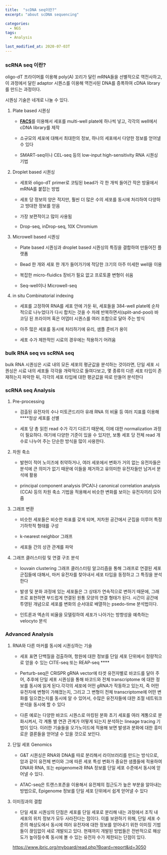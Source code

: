 ```yaml
---
title:  "scDNA seq이란?"
excerpt: "about scDNA sequencing"

categories:
  - NGS
tags:
  - Analysis

last_modified_at: 2020-07-03T
---
```


### scRNA seq 이란?

 oligo-dT 프라이머를 이용해 poly(A) 꼬리가 달린 mRNA들을 선별적으로 역전사하고, 이 과정에서 달린 adaptor 시퀀스를 이용해 역전사된 DNA를 증폭하여 cDNA library를 만드는 과정이다.

 시퀀싱 기술은 네개로 나눌 수 있다.

1. Plate based 시퀀싱
    
    - [**FACS**](https://m.blog.naver.com/PostView.nhn?blogId=kangd00&logNo=90022222368&proxyReferer=https:%2F%2Fwww.google.com%2F)를 이용해서 세포를 multi-well plate에 하나씩 넣고, 각각의 well에서 cDNA library를 제작
    
    - 소규모의 세포에 대해서 최대한의 정보, 하나의 세포에서 다양한 정보를 얻어낼 수 있다
    
    - SMART-seq이나 CEL-seq 등의 low-input high-sensitivity RNA 시퀀싱 기법
    
2. Droplet based 시퀀싱
    
    - 세포와 oligo-dT primer로 코팅된 bead가 각 한 개씩 들어간 작은 방울에서 mRNA를 붙잡는 방법
    
    - 세포 당 정보의 양은 적지만, 훨씬 더 많은 수의 세포를 동시에 처리하여 다양하고 방대한 정보를 얻음
    
    - 가장 보편적이고 많이 사용됨
    
    - Drop-seq, inDrop-seq, 10X Chromium
    
3. Microwell based 시퀀싱
    
    - Plate based 시퀀싱과 droplet based 시퀀싱의 특징을 결합하여 만들어진 플랫폼
    
    - Bead 한 개와 세포 한 개가 들어가기에 적당한 크기의 아주 미세한 well을 이용
    
    - 복잡한 micro-fluidics 장비가 필요 없고 프로토콜 변형이 쉬움
    
    - Seq-well이나 Microwell-seq
    
4. in situ Combinatorial indexing
    
    - 세포를 고정하여 RNA를 세포 안에 가둔 뒤, 세포들을 384-well plate에 순차적으로 나누었다가 다시 합치는 것을 수 차례 반복하면서(split-and-pool) 바코딩 된 프라이머 혹은 어뎁터 시퀀스를 여러 조합으로 달아 주는 방식
    
    - 아주 많은 세포를 동시에 처리하기에 유리, 샘플 준비가 용이
    
    - 세포 수가 제한적인 시료의 경우에는 적용하기 어려움
    

### bulk RNA seq vs scRNA seq

bulk RNA 시퀀싱은 시료 내의 모든 세포의 평균값을 분석하는 것이라면, 단일 세포 시퀀싱은 시료 내의 세포들 각각을 개략적으로 들여다보고, 몇 종류의 다른 세포 타입이 존재하는지 파악한 뒤, 각각의 세포 타입에 대한 평균값을 따로 만들어 분석한다

### scRNA seq Analysis

1. Pre-processing
    
    - 검출된 유전자의 수나 미토콘드리아 유래 RNA 의 비율 등 여러 지표를 이용해 ****정상 세포를 선별 
    
    - 세포 당 총 읽힌 read 수가 각기 다르기 때문에, 이에 대한 normalization 과정이 필요하다. 여기에 다양한 기준이 있을 수 있지만, 보통 세포 당 전체 read 개수로 나누어 주는 단순한 방식을 많이 사용한다.
    
2. 차원 축소
    
    - 발현이 적어 노이즈에 취약하거나, 여러 세포에서 변화가 거의 없는 유전자들은 분석에 큰 의미가 없기 때문에 이들을 제거하고 유의미한 유전자들만 남겨서 분석에 활용
    
    - principal component analysis (PCA)나 canonical correlation analysis (CCA) 등의 차원 축소 기법을 적용해서 비슷한 변화를 보이는 유전자끼리 모아 줌
    
3. 그래프 변환
     
    - 비슷한 세포들은 비슷한 좌표를 갖게 되며, 저차원 공간에서 군집을 이루어 특정 기하학적 형태를 구성 
    
    - k-nearest neighbor 그래프
    
    - 세포들 간의 상관 관계를 파악
    
4. 그래프 클러스터링 및 연결 구조 분석
    
    - louvain clustering 그래프 클러스터링 알고리즘을 통해 그래프로 연결된 세포 군집들에 대해서, 마커 유전자를 찾아내서 세포 타입을 동정하고 그 특징을 분석한다
    
    - 발생 및 분화 과정에 있는 세포들은 그 상태가 연속적으로 변하기 때문에, 그래프로 표현하면 부드럽게 연결된 원통 모양의 연결 형태가 된다. 시간이 공간에 투영된 개념으로 세포를 변화의 순서대로 배열하는 psedo-time 분석법이다.
    
    - 인트론과 엑손의 비율을 모델링하여 세포가 나아가는 방향성을 예측하는 velocyto 분석
    

### Advanced Analysis

1. RNA와 다른 마커를 동시에 시퀀싱하는 기술
    
    - 세포 표면 단백질을 검출하여, 항원에 대한 정보를 단일 세포 단위에서 정량적으로 얻을 수 있는 CITE-seq 또는 REAP-seq ****
    
    - Perturb-seq은 CRISPR gRNA vector에 타겟 유전자별로 바코드를 달아 주어, 추후에 단일 세포 시퀀싱을 통해 바코드와 전체 transcriptome 에 대한 정보를 동시에 읽게 된다.각각의 세포에 어떤 gRNA가 작동하고 있는지, 즉 어떤 유전자에 변형이 가해졌는지, 그리고 그 변형이 전체 transcriptome에 어떤 변화를 일으켰는지를 동시에 알 수 있어서, 수많은 유전자들에 대한 조절 네트워크 분석을 동시에 할 수 있다 
    
    - 다른 예로는 다양한 바코드 시퀀스로 마킹된 분화 초기 세포를 여러 계통으로 분화시켜서, 각 계통 별 연관 관계가 어떻게 되는지 분석하는 lineage tracing 기법이 있다. 이러한 기술들을 오가노이드에 적용해 보면 발생과 분화에 대한 흥미로운 결론들을 얻어낼 수 있을 것으로 보인다.
    
2. 단일 세포 Genomics
    
    - G&T 시퀀싱은 RNA와 DNA를 따로 분리해서 라이브러리를 만드는 방식으로, 암과 같이 유전체 변이와 그에 따른 세포 특성 변화가 중요한 샘플들에 적용하여 DNA와 RNA, 또는 epigenome과 RNA 정보를 단일 세포 수준에서 동시에 얻어낼 수 있다.
    
    - ATAC-seq은 트랜스포존을 이용해서 유전체의 접근도가 높은 부분을 알아내는 방법으로, Epigenome 정보를 단일 세포 단위에서 쉽게 얻어낼 수 있다
    
3. 이미징과의 결합
    
    - 단일 세포 시퀀싱의 단점은 세포를 단일 세포로 분리해 내는 과정에서 조직 내 세포의 위치 정보가 모두 사라진다는 점이다. 이를 보완하기 위해, 단일 세포 수준의 해상도에서 동시에 여러 유전자에 대한 정보를 얻어내기 위한 이미징 기법들이 끊임없이 새로 개발되고 있다. 현재까지 개발된 방법들은 전반적으로 해상도가 높아질수록 동시에 볼 수 있는 유전자 수가 제한되는 단점이 있다.

    <https://www.ibric.org/myboard/read.php?Board=report&id=3050>